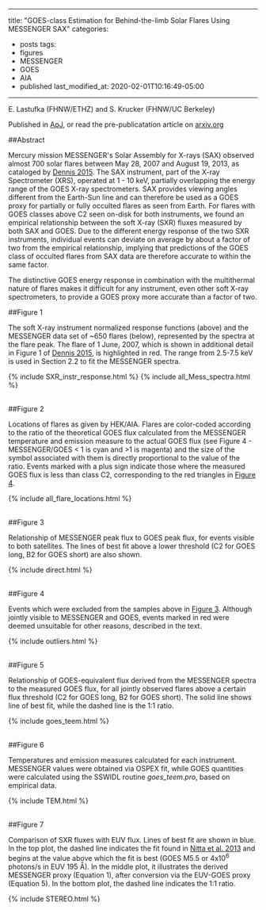 
---
title: "GOES-class Estimation for Behind-the-limb Solar Flares Using MESSENGER SAX"
categories:
  - posts
tags:
  - figures
  - MESSENGER
  - GOES
  - AIA
  - published
last_modified_at: 2020-02-01T10:16:49-05:00
---

E. Lastufka (FHNW/ETHZ) and S. Krucker (FHNW/UC Berkeley)

Published in [ApJ](https://doi.org/10.3847/1538-4357/abc5c2), or read the pre-publicatation article on [arxiv.org](https://arxiv.org/abs/2012.10221) 

##Abstract

Mercury mission MESSENGER's Solar Assembly for X-rays (SAX) observed almost 700 solar flares between May 28, 2007 and August 19, 2013, as cataloged by [Dennis 2015](http://adsabs.harvard.edu/abs/2015ApJ...803...67D). The SAX instrument, part of the X-ray Spectrometer (XRS), operated at 1 - 10 keV, partially overlapping the energy range of the GOES X-ray spectrometers. SAX provides viewing angles different from the Earth-Sun line and can therefore be used as a GOES proxy for partially or fully occulted flares as seen from Earth. For flares with GOES classes above C2 seen on-disk for both instruments, we found an empirical relationship between the soft X-ray (SXR) fluxes measured by both SAX and GOES. Due to the different energy response of the two SXR instruments, individual events can deviate on average by about a factor of two from the empirical relationship, implying that predictions of the GOES class of occulted flares from SAX data are therefore accurate to within the same factor.

The distinctive GOES energy response in combination with the multithermal nature of flares makes it difficult for any instrument, even other soft X-ray spectrometers, to provide a GOES proxy more accurate than a factor of two.

##Figure 1

The soft X-ray instrument normalized response functions (above) and the MESSENGER data set of ~650 flares (below), represented by the spectra at the flare peak. The flare of 1 June, 2007, which is shown in additional detail in Figure 1 of [Dennis 2015](http://adsabs.harvard.edu/abs/2015ApJ...803...67D), is highlighted in red. The range from 2.5-7.5 keV is used in Section 2.2 to fit the MESSENGER spectra.

{% include SXR_instr_response.html %}
{% include all_Mess_spectra.html %}
<br/><br/>

##Figure 2

Locations of flares as given by HEK/AIA. Flares are color-coded according to the ratio of the theoretical GOES flux calculated from the MESSENGER temperature and emission measure to the actual GOES flux (see Figure 4 - MESSENGER/GOES < 1 is cyan and >1 is magenta) and the size of the symbol associated with them is directly proportional to the value of the ratio. Events marked with a plus sign indicate those where the measured GOES flux is less than class C2, corresponding to the red triangles in [Figure 4](#figure-4).

{% include all_flare_locations.html %}
<br/><br/>

##Figure 3

Relationship of MESSENGER peak flux to GOES peak flux, for events visible to both satellites. The lines of best fit above a lower threshold (C2 for GOES long, B2 for GOES short) are also shown.

{% include direct.html %}
<br/><br/>

##Figure 4

Events which were excluded from the samples above in [Figure 3](#figure-3). Although jointly visible to MESSENGER and GOES, events marked in red were deemed unsuitable for other reasons, described in the text.

{% include outliers.html %}
<br/><br/>

##Figure 5

Relationship of GOES-equivalent flux derived from the MESSENGER spectra to the measured GOES flux, for all jointly observed flares above a certain flux threshold (C2 for GOES long, B2 for GOES short). The solid line shows line of best fit, while the dashed line is the 1:1 ratio.

{% include goes_teem.html %}
<br/><br/>

##Figure 6

Temperatures and emission measures calculated for each instrument. MESSENGER values were obtained via OSPEX fit, while GOES quantities were calculated using the SSWIDL routine _goes_teem.pro_, based on empirical data.

{% include TEM.html %}
<br/><br/>

##Figure 7

Comparison of SXR fluxes with EUV flux. Lines of best fit are shown in blue. In the top plot, the dashed line indicates the fit found in [Nitta et al. 2013](http://link.springer.com/article/10.1007/s11207-013-0307-7) and begins at the value above which the fit is best (GOES M5.5 or 4x10<sup>6</sup> photons/s in EUV 195 Å). In the middle plot, it illustrates the derived MESSENGER proxy (Equation 1), after conversion via the EUV-GOES proxy (Equation 5). In the bottom plot, the dashed line indicates the 1:1 ratio.

{% include STEREO.html %}
<br/><br/>

